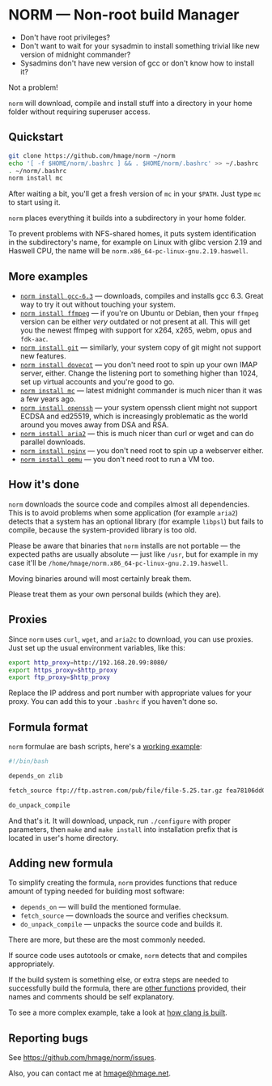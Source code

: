 NORM — Non-root build Manager
=============================

 * Don't have root privileges?
 * Don't want to wait for your sysadmin to install something trivial like new version of midnight commander?
 * Sysadmins don't have new version of gcc or don't know how to install it?

Not a problem!

`norm` will download, compile and install stuff into a directory in your home folder without requiring superuser access.

## Quickstart

```bash
git clone https://github.com/hmage/norm ~/norm
echo '[ -f $HOME/norm/.bashrc ] && . $HOME/norm/.bashrc' >> ~/.bashrc
. ~/norm/.bashrc
norm install mc
```

After waiting a bit, you'll get a fresh version of `mc` in your `$PATH`. Just type `mc` to start using it.

`norm` places everything it builds into a subdirectory in your home folder.

To prevent problems with NFS-shared homes, it puts system identification in the subdirectory's name, for example on Linux with glibc version 2.19 and Haswell CPU, the name will be `norm.x86_64-pc-linux-gnu.2.19.haswell`.

## More examples

 * [`norm install gcc-6.3`](https://github.com/hmage/norm/blob/master/packages/gcc-6.3) — downloads, compiles and installs gcc 6.3. Great way to try it out without touching your system.
 * [`norm install ffmpeg`](https://github.com/hmage/norm/blob/master/packages/ffmpeg) — if you're on Ubuntu or Debian, then your `ffmpeg` version can be either _very_ outdated or not present at all. This will get you the newest ffmpeg with support for x264, x265, webm, opus and `fdk-aac`.
 * [`norm install git`](https://github.com/hmage/norm/blob/master/packages/git) — similarly, your system copy of git might not support new features.
 * [`norm install dovecot`](https://github.com/hmage/norm/blob/master/packages/dovecot) — you don't need root to spin up your own IMAP server, either. Change the listening port to something higher than 1024, set up virtual accounts and you're good to go.
 * [`norm install mc`](https://github.com/hmage/norm/blob/master/packages/mc) — latest midnight commander is much nicer than it was a few years ago.
 * [`norm install openssh`](https://github.com/hmage/norm/blob/master/packages/openssh) — your system openssh client might not support ECDSA and ed25519, which is increasingly problematic as the world around you moves away from DSA and RSA.
 * [`norm install aria2`](https://github.com/hmage/norm/blob/master/packages/aria2) — this is much nicer than curl or wget and can do parallel downloads.
 * [`norm install nginx`](https://github.com/hmage/norm/blob/master/packages/nginx) — you don't need root to spin up a webserver either.
 * [`norm install qemu`](https://github.com/hmage/norm/blob/master/packages/qemu) — you don't need root to run a VM too.

## How it's done

`norm` downloads the source code and compiles almost all dependencies. This is to avoid problems when some application (for example `aria2`) detects that a system has an optional library (for example `libpsl`) but fails to compile, because the system-provided library is too old.

Please be aware that binaries that `norm` installs are not portable — the expected paths are usually absolute — just like `/usr`, but for example in my case it'll be `/home/hmage/norm.x86_64-pc-linux-gnu.2.19.haswell`.

Moving binaries around will most certainly break them.

Please treat them as your own personal builds (which they are).

## Proxies

Since `norm` uses `curl`, `wget`, and `aria2c` to download, you can use proxies. Just set up the usual environment variables, like this:

```bash
export http_proxy=http://192.168.20.99:8080/
export https_proxy=$http_proxy
export ftp_proxy=$http_proxy
```

Replace the IP address and port number with appropriate values for your proxy. You can add this to your `.bashrc` if you haven't done so.

## Formula format

`norm` formulae are bash scripts, here's a [working example](https://github.com/hmage/norm/blob/master/packages/file):

```bash
#!/bin/bash

depends_on zlib

fetch_source ftp://ftp.astron.com/pub/file/file-5.25.tar.gz fea78106dd0b7a09a61714cdbe545135563e84bd

do_unpack_compile
```

And that's it. It will download, unpack, run `./configure` with proper parameters, then `make` and `make install` into installation prefix that is located in user's home directory.

## Adding new formula

To simplify creating the formula, `norm` provides functions that reduce amount of typing needed for building most software:
 * `depends_on` — will build the mentioned formulae.
 * `fetch_source` — downloads the source and verifies checksum.
 * `do_unpack_compile` — unpacks the source code and builds it.

There are more, but these are the most commonly needed.

If source code uses autotools or cmake, `norm` detects that and compiles appropriately.

If the build system is something else, or extra steps are needed to successfully build the formula, there are [other functions](https://github.com/hmage/norm/blob/master/norm_common.functions) provided, their names and comments should be self explanatory.

To see a more complex example, take a look at [how clang is built](https://github.com/hmage/norm/blob/master/packages/clang).

## Reporting bugs

See https://github.com/hmage/norm/issues.

Also, you can contact me at [hmage@hmage.net](mailto:hmage@hmage.net).
